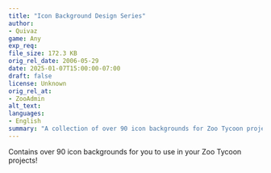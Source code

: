 ```yaml
---
title: "Icon Background Design Series"
author: 
- Quivaz
game: Any
exp_req:
file_size: 172.3 KB
orig_rel_date: 2006-05-29
date: 2025-01-07T15:00:00-07:00
draft: false
license: Unknown
orig_rel_at: 
- ZooAdmin
alt_text: 
languages:
- English
summary: "A collection of over 90 icon backgrounds for Zoo Tycoon projects."
---
```


Contains over 90 icon backgrounds for you to use in your Zoo Tycoon projects!
